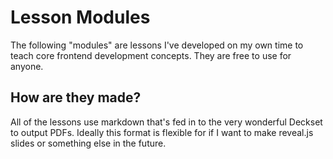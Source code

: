 # Lesson Modules

The following "modules" are lessons I've developed on my own time to teach core
frontend development concepts. They are free to use for anyone.

## How are they made?

All of the lessons use markdown that's fed in to the very wonderful Deckset to
output PDFs. Ideally this format is flexible for if I want to make reveal.js
slides or something else in the future.
